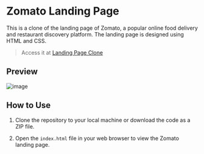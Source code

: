# Zomato Landing Page

This is a clone of the landing page of Zomato, a popular online food delivery and restaurant discovery platform. The landing page is designed using HTML and CSS.
> Access it at <a href="https://noor291.github.io/Zomato-Landing-Page/" target="_blank">Landing Page Clone</a>

## Preview
![image](https://github.com/Noor291/Zomato-Landing-Page/assets/78134535/6ca26336-1977-4b43-84fa-203b75266bf7)

## How to Use

1. Clone the repository to your local machine or download the code as a ZIP file.

2. Open the `index.html` file in your web browser to view the Zomato landing page.
